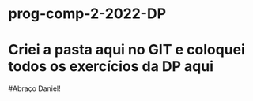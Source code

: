 # prog-comp-2-2022-DP
# Criei a pasta aqui no GIT e coloquei todos os exercícios da DP aqui
#Abraço Daniel!
